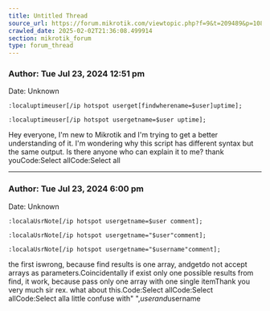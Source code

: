 ```yaml
---
title: Untitled Thread
source_url: https://forum.mikrotik.com/viewtopic.php?f=9&t=209489&p=1087273#p1087273
crawled_date: 2025-02-02T21:36:08.499914
section: mikrotik_forum
type: forum_thread
---
```


### Author: Tue Jul 23, 2024 12:51 pm
Date: Unknown

```
:localuptimeuser[/ip hotspot userget[findwherename=$user]uptime];
```

```
:localuptimeuser[/ip hotspot usergetname=$user uptime];
```

Hey everyone, I'm new to Mikrotik and I'm trying to get a better understanding of it. I'm wondering why this script has different syntax but the same output. Is there anyone who can explain it to me? thank youCode:Select allCode:Select all


---
### Author: Tue Jul 23, 2024 6:00 pm
Date: Unknown

```
:localaUsrNote[/ip hotspot usergetname=$user comment];
```

```
:localaUsrNote[/ip hotspot usergetname="$user"comment];
```

```
:localaUsrNote[/ip hotspot usergetname="$username"comment];
```

the first iswrong, because find results is one array, andgetdo not accept arrays as parameters.Coincidentally if exist only one possible results from find, it work, because pass only one array with one single itemThank you very much sir rex. what about this.Code:Select allCode:Select allCode:Select alla little confuse with" ",$userand$username

